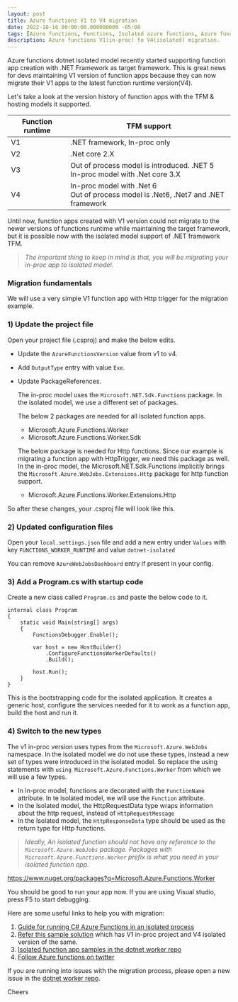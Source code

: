 ```yaml
---
layout: post
title: Azure functions V1 to V4 migration
date: 2022-10-16 00:00:00.000000000 -05:00
tags: [Azure functions, Functions, Isolated azure functions, Azure functions V1 to V4 migration, Azure functions migration]
description: Azure functions V1(in-proc) to V4(isolated) migration.
---
```


Azure functions dotnet isolated model recently started supporting  function app creation with .NET Framework as target framework. This is great news for devs maintaining V1 version of function apps because they can now migrate their V1 apps to the latest function runtime version(V4).

Let's take a look at the version history of function apps with the TFM & hosting models it supported.

| Function runtime 	| TFM support                                                                          	|
|------------------	|--------------------------------------------------------------------------------------	|
| V1               	| .NET framework, In-proc only                                                         	|
| V2               	| .Net core 2.X                                                                        	|
| V3               	| Out of process model is introduced. .NET 5<br>In-proc model with .Net core 3.X       	|
| V4               	| In-proc model with .Net 6<br>Out of process model is .Net6, .Net7 and .NET framework 	|


Until now, function apps created with V1 version could not migrate to the newer versions of functions runtime while maintaining the target framework, but it is possible now with the isolated model support of .NET framework TFM.

 > _The important thing to keep in mind is that, you will be migrating your in-proc app to isolated model._

### Migration fundamentals 

We will use a very simple V1 function app with Http trigger for the migration example.

### 1) Update the project file

Open your project file (.csproj) and make the below edits.

 - Update the `AzureFunctionsVersion` value from v1 to v4.
 - Add `OutputType` entry with value `Exe`.
 - Update PackageReferences.

    The in-proc model uses the `Microsoft.NET.Sdk.Functions` package. In the isolated model, we use a different set of packages.

    The below 2 packages are needed for all isolated function apps.
    - Microsoft.Azure.Functions.Worker
    - Microsoft.Azure.Functions.Worker.Sdk

    The below package is needed for Http functions. Since our example is migrating a function app with HttpTrigger, we need this package as well. In the in-proc model, the Microsoft.NET.Sdk.Functions implicitly brings the `Microsoft.Azure.WebJobs.Extensions.Http` package for http function support.

    - Microsoft.Azure.Functions.Worker.Extensions.Http

So after these changes, your .csproj file will look like this.

<script src="https://github.com/kshyju/NetFXMigrationSample/blob/main/V4/V4HttpFunctionApp/V4HttpFunctionApp.csproj#L1-L21"></script>

### 2) Updated configuration files

Open your `local.settings.json` file and add a new entry under `Values` with key `FUNCTIONS_WORKER_RUNTIME` and value `dotnet-isolated`

You can remove `AzureWebJobsDashboard` entry if present in your config. 

### 3) Add a Program.cs with startup code

Create a new class called `Program.cs` and paste the below code to it.

```
internal class Program
{
    static void Main(string[] args)
    {
        FunctionsDebugger.Enable();

        var host = new HostBuilder()
            .ConfigureFunctionsWorkerDefaults()
            .Build();

        host.Run();
    }
}
```

This is the bootstrapping code for the isolated application. It creates a generic host, configure the services needed for it to work as a function app, build the host and run it. 

### 4) Switch to the new types

The v1 in-proc version uses types from the `Microsoft.Azure.WebJobs` namespace. In the isolated model we do not use these types, instead a new set of types were introduced in the isolated model. So replace the using statements with `using Microsoft.Azure.Functions.Worker` from which we will use a few types.

 - In in-proc model, functions are decorated with the `FunctionName` attribute. In te isolated model, we will use the `Function` attribute.
 - In the Isolated model, the HttpRequestData type wraps information about the http request, instead of `HttpRequestMessage`
 - In the Isolated model, the `HttpResponseData` type should be used as the return type for Http functions.

 > _Ideally, An isolated function should not have any reference to the `Microsoft.Azure.WebJobs` package. Packages with `Microsoft.Azure.Functions.Worker` prefix is what you need in your isolated function app._

 https://www.nuget.org/packages?q=Microsoft.Azure.Functions.Worker


You should be good to run your app now. If you are using Visual studio, press F5 to start debugging.

Here are some useful links to help you with migration:

1. [Guide for running C# Azure Functions in an isolated process](https://learn.microsoft.com/en-us/azure/azure-functions/dotnet-isolated-process-guide)
2. [Refer this sample solution](https://github.com/kshyju/NetFXMigrationSample) which has V1 in-proc project and V4 isolated version of the same.
2. [Isolated function app samples in the dotnet worker repo](https://github.com/Azure/azure-functions-dotnet-worker/tree/main/samples)
3. [Follow Azure functions on twitter](https://twitter.com/AzureFunctions)

If you are running into issues with the migration process, please open a new issue in the [dotnet worker repo](https://github.com/Azure/azure-functions-dotnet-worker/issues). 


Cheers


